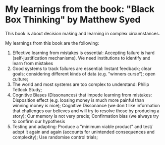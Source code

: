 # My learnings from the book: "Black Box Thinking" by Matthew Syed

This book is about decision making and learning in complex circumstances.

My learnings from this book are the following:
1. Effective learning from mistakes is essential: Accepting failure is hard (self-justification mechanisms). We need institutions to identify and learn from mistakes
2. Good systems to track failures are essential: Instant feedback; clear goals; considering different kinds of data (e.g. "winners curse"); open culture;
3. The world and most systems are too complex to understand: Philip Tetlock Study;
4. Cognitive Biases (Dissonances) that impede learning from mistakes: Disposition effect (e.g. loosing money is much more painful than winning money is nice); Cognitive Dissonance (we don´t like information that challenges our believes and will try to resolve those by producing a story); Our memory is not very precis; Confirmation bias (we always try to confirm our hypothesis
6. Testing and adapting: Produce a "minimum viable product" and test/ adopt it again and again (accounts for unintended consequences and complexity); Use randomise control trials;
